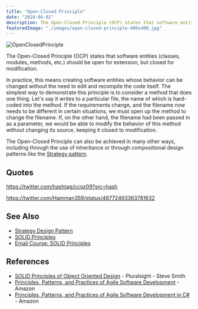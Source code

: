 ```yaml
---
title: "Open-Closed Principle"
date: "2024-04-02"
description: The Open-Closed Principle (OCP) states that software entities (classes, modules, methods, etc.) should be open for extension, but closed for modification.
featuredImage: "./images/open-closed-principle-400x400.jpg"
---
```


![OpenClosedPrinciple](images/open-closed-principle-400x400.jpg)

The Open-Closed Principle (OCP) states that software entities (classes, modules, methods, etc.) should be open for extension, but closed for modification.

In practice, this means creating software entities whose behavior can be changed without the need to edit and recompile the code itself. The simplest way to demonstrate this principle is to consider a method that does one thing. Let's say it writes to a particular file, the name of which is hard-coded into the method. If the requirements change, and the filename now needs to be different in certain situations, we must open up the method to change the filename. If, on the other hand, the filename had been passed in as a parameter, we would be able to modify the behavior of this method without changing its source, keeping it closed to modification.

The Open-Closed Principle can also be achieved in many other ways, including through the use of inheritance or through compositional design patterns like the [Strategy pattern](/design-patterns/strategy-pattern).

## Quotes

https://twitter.com/hashtag/ccoz09?src=hash

https://twitter.com/Hamman359/status/48772493363781632

## See Also

- [Strategy Design Pattern](/design-patterns/strategy-pattern)
- [SOLID Principles](/principles/solid)
- [Email Course: SOLID Principles](https://mailchi.mp/nimblepros/solid-email-course)

## References

- [SOLID Principles of Object Oriented Design](https://www.pluralsight.com/courses/principles-oo-design) - Pluralsight - Steve Smith
- [Principles, Patterns, and Practices of Agile Software Development](http://amzn.to/1cu7La6) - Amazon
- [Principles, Patterns, and Practices of Agile Software Development in C#](http://amzn.to/RiNdCs) - Amazon

